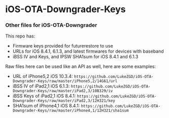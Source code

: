 # iOS-OTA-Downgrader-Keys
### Other files for iOS-OTA-Downgrader
 
This repo has:

- Firmware keys provided for futurerestore to use
- URLs for iOS 8.4.1, 6.1.3, and latest firmwares for devices with baseband
- iBSS IV and Keys, and IPSW SHA1sum for iOS 8.4.1 and 6.1.3

Raw files here can be used like an API as well, here are some examples:

- URL of iPhone5,2 iOS 10.3.4: `https://github.com/LukeZGD/iOS-OTA-Downgrader-Keys/raw/master/iPhone5,2/14G61/url`
- iBSS IV of iPad2,1 iOS 6.1.3: `https://github.com/LukeZGD/iOS-OTA-Downgrader-Keys/raw/master/iPad2,3/10B329/iv`
- iBSS Keys of iPad2,1 iOS 8.4.1: `https://github.com/LukeZGD/iOS-OTA-Downgrader-Keys/raw/master/iPad2,3/12H321/key`
- SHA1sum of iPhone4,1 iOS 8.4.1: `https://github.com/LukeZGD/iOS-OTA-Downgrader-Keys/raw/master/iPhone4,1/12H321/sha1sum`
